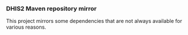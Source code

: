 ### DHIS2 Maven repository mirror

This project mirrors some dependencies that are not always available for various reasons.

